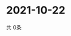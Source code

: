 # 2021-10-22
  共 0条

  <!-- BEGIN -->
  <!-- 最后更新时间Fri Oct 22 2021 12:07:11 GMT+0000 (Coordinated Universal Time) -->
  
  <!-- END -->
  
  